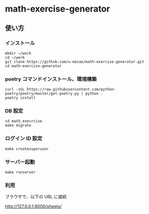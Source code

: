# math-exercise-generator

## 使い方

### インストール

```
mkdir ~/work
cd ~/work
git clone https://github.com/u-masao/math-exercise-generator.git
cd math-exercise-generator
```

### poetry コマンドインストール、環境構築

```
curl -sSL https://raw.githubusercontent.com/python-poetry/poetry/master/get-poetry.py | python -
poetry install
```

### DB 設定

```
cd math_execrcise
make migrate
```

### ログイン ID 設定

```
make createsuperuser
```

### サーバー起動

```
make runserver
```

### 利用

ブラウザで、以下の URL に接続

http://127.0.0.1:8000/sheets/

